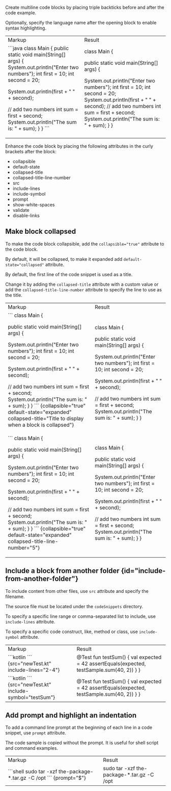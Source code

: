 [//]: # (title: Code blocks)

Create multiline code blocks by placing triple backticks before and after the code example.

Optionally, specify the language name after the opening block to enable syntax highlighting. 

<table>
<tr>
<td>Markup</td>
<td>Result</td>
</tr>
<tr>
<td>
<code-block lang="plain text">
```java
class Main {
public static void main(String[] args) {
                    System.out.println("Enter two numbers");
                    int first = 10;
                    int second = 20;

System.out.println(first + " " + second);

// add two numbers
int sum = first + second;
System.out.println("The sum is: " + sum);
}
}
\```
</code-block>
</td>
<td>
<code-block lang="java">
class Main {

public static void main(String[] args) {

System.out.println("Enter two numbers");
int first = 10;
int second = 20;
System.out.println(first + " " + second);
// add two numbers
int sum = first + second;
System.out.println("The sum is: " + sum);
}
}
</code-block>
</td>
</tr>
</table>

Enhance the code block by placing the following attributes in the curly brackets after the block:
* collapsible
* default-state
* collapsed-title
* collapsed-title-line-number
* src 
* include-lines
* include-symbol
* prompt
* show-white-spaces 
* validate 
* disable-links

## Make block collapsed

To make the code block collapsible, add the <code>collapsible="true"</code> attribute to the code block.

By default, it will be collapsed, to make it expanded add <code>default-state="collapsed"</code> attribute.

By default, the first line of the code snippet is used as a title. 

Change it by adding the `collapsed-title` attribute with a custom value 
or add the `collapsed-title-line-number` attribute to specify the line to use as the title.

<table>
<tr>
<td>Markup</td>
<td>Result</td>
</tr>
<tr>
<td>
<code-block noinject="true" lang="plain text">
```
class Main {

public static void main(String[] args) {

System.out.println("Enter two numbers");
int first = 10;
int second = 20;

System.out.println(first + " " + second);

// add two numbers
int sum = first + second;
System.out.println("The sum is: " + sum);
}
}
\```
{collapsible="true" default-state="expanded" collapsed-title="Title to display when a block is collapsed"}
</code-block>
</td>
<td>
<code-block collapsible="true" lang="java" default-state="expanded" 
collapsed-title="Title to display when a block is collapsed">

class Main {

public static void main(String[] args) {

System.out.println("Enter two numbers");
int first = 10;
int second = 20;

System.out.println(first + " " + second);

// add two numbers
int sum = first + second;
System.out.println("The sum is: " + sum);
}
}
</code-block>
</td>
</tr>
<tr>
<td>
<code-block noinject="true" lang="plain text">
```
class Main {

public static void main(String[] args) {

System.out.println("Enter two numbers");
int first = 10;
int second = 20;

System.out.println(first + " " + second);

// add two numbers
int sum = first + second;
System.out.println("The sum is: " + sum);
}
}
\```
{collapsible="true" default-state="expanded" collapsed-title-line-number="5"}
</code-block>
</td>
<td>
<code-block collapsible="true" lang="java" default-state="expanded" collapsed-title-line-number="5">
class Main {

public static void main(String[] args) {

System.out.println("Enter two numbers");
int first = 10;
int second = 20;

System.out.println(first + " " + second);

// add two numbers
int sum = first + second;
System.out.println("The sum is: " + sum);
}
}
</code-block>
</td>
</tr>
</table>

## Include a block from another folder {id="include-from-another-folder"}

To include content from other files, use `src` attribute and specify the filename.

The source file must be located under the `codeSnippets` directory.

To specify a specific line range or comma-separated list to include, use `include-lines` attribute.

To specify a specific code construct, like, method or class, use `include-symbol` attribute.

<table>
            <tr>
                <td>Markup</td>
                <td>Result</td>
            </tr>
            <tr>
                <td>
                    <code-block lang="plain text">
                        ```kotlin
                        ```
                        {src="newTest.kt" include-lines="2-4"}
                    </code-block>
                </td>
                <td>
                    <code-block lang="kotlin" src="newTest.kt" include-lines="2-4">
                        @Test
                        fun testSum() {
                        val expected = 42
                        assertEquals(expected, testSample.sum(40, 2))
                        }
                        }
                    </code-block>
                </td>
            </tr>
            <tr>
                <td>
                    <code-block lang="plain text">
                        ```kotlin
                        ```
                        {src="newTest.kt" include-symbol="testSum"}
                    </code-block>
                </td>
                <td>
                    <code-block src="newTest.kt" lang="kotlin" include-symbol="testSum">
                        @Test
                        fun testSum() {
                        val expected = 42
                        assertEquals(expected, testSample.sum(40, 2))
                        }
                        }
                    </code-block>
                </td>
            </tr>
        </table>

## Add prompt and highlight an indentation

To add a command line prompt at the beginning of each line in a code snippet, use `prompt` attribute.

The code sample is copied without the prompt. It is useful for shell script and command examples.

<table>
    <tr>
        <td>Markup</td>
        <td>Result</td>
    </tr>
    <tr>
        <td>
            <code-block lang="plain text">
                ```shell
                sudo tar -xzf the-package-*.tar.gz -C /opt
                ```
                {prompt="$"}
            </code-block>
        </td>
        <td>
                <code-block lang="Shell" prompt="$">
                    sudo tar -xzf the-package-*.tar.gz -C /opt
                </code-block>
        </td>
    </tr>
</table>


